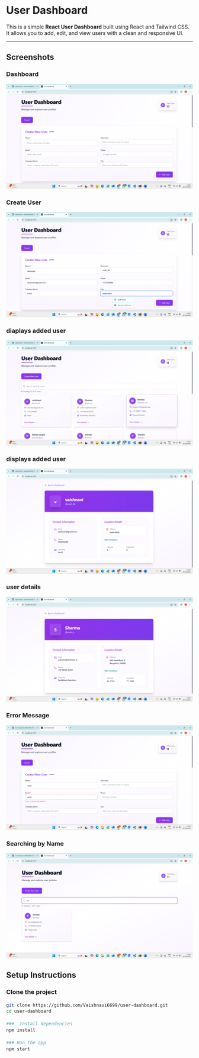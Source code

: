 # User Dashboard

This is a simple **React User Dashboard** built using React and Tailwind CSS.  
It allows you to add, edit, and view users with a clean and responsive UI.

---

##  Screenshots

### Dashboard
![Dashboard](https://github.com/Vaishnavi6699/user-dashboard/blob/main/Screenshot%20(12).png)

### Create User
![Create User](https://github.com/Vaishnavi6699/user-dashboard/blob/main/Screenshot%20(13).png)

### diaplays added user
![Edit User](https://github.com/Vaishnavi6699/user-dashboard/blob/main/Screenshot%20(14).png)

### displays added user
![](https://github.com/Vaishnavi6699/user-dashboard/blob/main/Screenshot%20(15).png)

### user details
![Success](https://github.com/Vaishnavi6699/user-dashboard/blob/main/Screenshot%20(16).png)



### Error Message
![Error Message](https://github.com/Vaishnavi6699/user-dashboard/blob/main/Screenshot%20(18).png)

###  Searching by Name
![Search by Name](https://github.com/Vaishnavi6699/user-dashboard/blob/main/Screenshot%20(17).png)


## Setup Instructions

###  Clone the project
```bash
git clone https://github.com/Vaishnavi6699/user-dashboard.git
cd user-dashboard

###  Install dependencies
npm install

### Run the app
npm start



